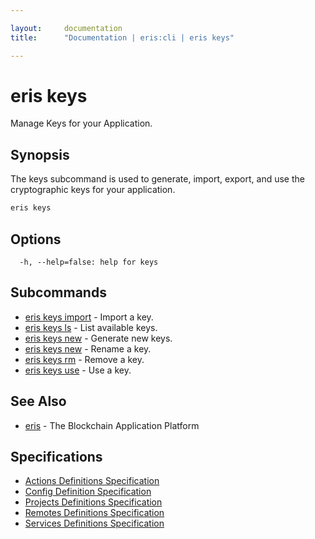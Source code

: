 ```yaml
---

layout:     documentation
title:      "Documentation | eris:cli | eris keys"

---
```


# eris keys

Manage Keys for your Application.

## Synopsis

The keys subcommand is used to generate, import, export, and use
the cryptographic keys for your application.

```bash
eris keys
```

## Options

```
  -h, --help=false: help for keys
```

## Subcommands

* [eris keys import](https://docs.erisindustries.com/documentation/eris-cli/0.10.3/eris_keys_import/)	 - Import a key.
* [eris keys ls](https://docs.erisindustries.com/documentation/eris-cli/0.10.3/eris_keys_ls/)	 - List available keys.
* [eris keys new](https://docs.erisindustries.com/documentation/eris-cli/0.10.3/eris_keys_new/)	 - Generate new keys.
* [eris keys new](https://docs.erisindustries.com/documentation/eris-cli/0.10.3/eris_keys_new/)	 - Rename a key.
* [eris keys rm](https://docs.erisindustries.com/documentation/eris-cli/0.10.3/eris_keys_rm/)	 - Remove a key.
* [eris keys use](https://docs.erisindustries.com/documentation/eris-cli/0.10.3/eris_keys_use/)	 - Use a key.

## See Also

* [eris](https://docs.erisindustries.com/documentation/eris-cli/0.10.3/eris/)	 - The Blockchain Application Platform

## Specifications

* [Actions Definitions Specification](https://docs.erisindustries.com/documentation/eris-cli/0.10.3/actions_definitions_spec/)
* [Config Definition Specification](https://docs.erisindustries.com/documentation/eris-cli/0.10.3/config_definition_spec/)
* [Projects Definitions Specification](https://docs.erisindustries.com/documentation/eris-cli/0.10.3/projects_definitions_spec/)
* [Remotes Definitions Specification](https://docs.erisindustries.com/documentation/eris-cli/0.10.3/remotes_definitions_spec/)
* [Services Definitions Specification](https://docs.erisindustries.com/documentation/eris-cli/0.10.3/services_definitions_spec/)

